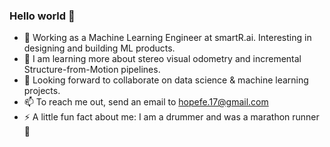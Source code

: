 ### Hello world 👋

- 🔭 Working as a Machine Learning Engineer at smartR.ai. Interesting in designing and building ML products.
- 🌱 I am learning more about stereo visual odometry and incremental Structure-from-Motion pipelines.
- 👯 Looking forward to collaborate on data science & machine learning projects.
- 📫 To reach me out, send an email to hopefe.17@gmail.com
- ⚡ A little fun fact about me: I am a drummer and was a marathon runner 🙂
